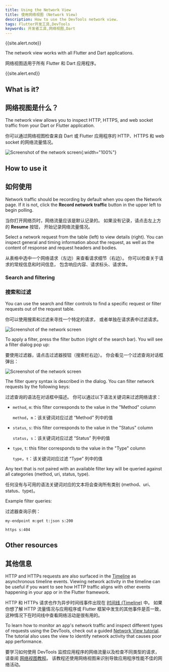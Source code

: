```yaml
---
title: Using the Network View
title: 使用网络视图 (Network View)
description: How to use the DevTools network view.
tags: Flutter开发工具,DevTools
keywords: 开发者工具,网络视图,Dart
---
```


{{site.alert.note}}

  The network view works with all Flutter and Dart applications.

  网络视图适用于所有 Flutter 和 Dart 应用程序。

{{site.alert.end}}

## What is it?

## 网络视图是什么？

The network view allows you to inspect HTTP, HTTPS, and web socket traffic from
your Dart or Flutter application.

你可以通过网络视图检查来自 Dart 或 Flutter 应用程序的
HTTP、HTTPS 和 web socket 的网络流量情况。

![Screenshot of the network screen]({{site.url}}/assets/images/docs/tools/devtools/network_screenshot.png){:width="100%"}

## How to use it

## 如何使用

Network traffic should be recording by default when you open the Network page.
If it is not, click the **Record network traffic** button in the upper left to
begin polling.

当你打开网络页时，网络流量应该是默认记录的。
如果没有记录，请点击左上方的 **Resume** 按钮，
开始记录网络流量情况。

Select a network request from the table (left) to view details (right). You can
inspect general and timing information about the request, as well as the content
of response and request headers and bodies.

从表格中选中一个网络请求（左边）来查看请求细节（右边）。
你可以检查关于请求的常规信息和时间信息，
包含响应内容、请求标头、请求体。

### Search and filtering

### 搜索和过滤

You can use the search and filter controls to find a specific request or filter
requests out of the request table.

你可以使用搜索和过滤来寻找一个特定的请求，
或者单独在请求表中过滤请求。

![Screenshot of the network screen]({{site.url}}/assets/images/docs/tools/devtools/network_search_and_filter.png)

To apply a filter, press the filter button (right of the search bar). You will
see a filter dialog pop up:

要使用过滤器，请点击过滤器按钮（搜索栏右边）。
你会看见一个过滤查询对话框弹出：

![Screenshot of the network screen]({{site.url}}/assets/images/docs/tools/devtools/network_filter_dialog.png)

The filter query syntax is described in the dialog. You can filter network
requests by the following keys:

过滤查询的语法在对话框中描述。
你可以通过以下语法关键词来过滤网络请求：

* `method`, `m`: this filter corresponds to the value in the "Method" column

  `method`，`m`：该关键词对应过滤 “Method” 列中的值

* `status`, `s`: this filter corresponds to the value in the "Status" column

  `status`，`s`：该关键词对应过滤 “Status” 列中的值

* `type`, `t`: this filter corresponds to the value in the "Type" column

  `type`，`t`：该关键词对应过滤 “Type” 列中的值

Any text that is not paired with an available filter key will be queried against
all categories (method, uri, status, type).

任何没有与可用的语法关键词对应的文本将会查询所有类别 (method、uri、status、type)。

Example filter queries:

过滤器查询示例：

```
my-endpoint m:get t:json s:200
```
```
https s:404
```

## Other resources

## 其他信息

HTTP and HTTPs requests are also surfaced in the [Timeline][timeline] as
asynchronous timeline events. Viewing network activity in the timeline can be
useful if you want to see how HTTP traffic aligns with other events happening
in your app or in the Flutter framework.

HTTP 和 HTTPs 请求也作为异步时间线事件出现在 [时间线 (Timeline)][timeline] 中。
如果你想了解 HTTP 流量情况与应用程序或 Flutter 框架中发生的其他事件是否一致，
这种情况下在时间线中查看网络活动是很有用的。

To learn how to monitor an app's network traffic and inspect
different types of requests using the DevTools,
check out a guided [Network View tutorial][network-tutorial].
The tutorial also uses the view to identify network activity that
causes poor app performance.

要学习如何使用 DevTools 监控应用程序的网络流量以及检查不同类型的请求，
请查阅 [网络视图教程][network-tutorial]。
该教程还使用网络视图来识别导致应用程序性能不佳的网络活动。

[timeline]: {{site.url}}/tools/devtools/performance#timeline-events-tab
[network-tutorial]: {{site.medium}}/@fluttergems/mastering-dart-flutter-devtools-network-view-part-4-of-8-afce2463687c
